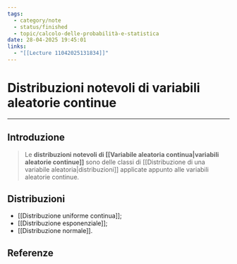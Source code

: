 ```yaml
---
tags:
  - category/note
  - status/finished
  - topic/calcolo-delle-probabilità-e-statistica
date: 28-04-2025 19:45:01
links:
  - "[[Lecture 11042025131834]]"
---
```

# Distribuzioni notevoli di variabili aleatorie continue
---
## Introduzione
> Le **distribuzioni notevoli di [[Variabile aleatoria continua|variabili aleatorie continue]]** sono delle classi di [[Distribuzione di una variabile aleatoria|distribuzioni]] applicate appunto alle variabili aleatorie continue.

## Distribuzioni
- [[Distribuzione uniforme continua]];
- [[Distribuzione esponenziale]];
- [[Distribuzione normale]].

## Referenze